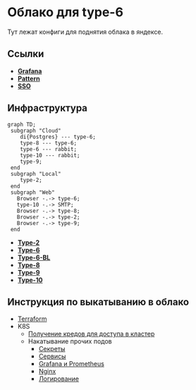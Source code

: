 # Облако для type-6

Тут лежат конфиги для поднятия облака в яндексе.

## Ссылки

* [**Grafana**](https://grafana.shlimtech.org)
* [**Pattern**](http://pattern.shlimtech.org)
* [**SSO**](https://service.shlimtech.org/sso/pages/login)

## Инфраструктура

```mermaid
graph TD;
 subgraph "Cloud"
    di{Postgres} --- type-6;
    type-8 --- type-6;
    type-6 --- rabbit;
    type-10 --- rabbit;
    type-9;
 end
 subgraph "Local"
    type-2;
 end
 subgraph "Web"
   Browser -.-> type-6;
   type-10 -.-> SMTP;
   Browser -.-> type-8;
   Browser -.-> type-2;
   Browser -.-> type-9;
 end

```

* [**Type-2**](https://github.com/timattt/TypeTwo)
* [**Type-6**](https://github.com/timattt/TypeSix)
* [**Type-6-BL**](https://github.com/timattt/TypeSixBusinessLogic)
* [**Type-8**](https://github.com/timattt/TypeEight)
* [**Type-9**](https://github.com/timattt/TypeNine)
* [**Type-10**](https://github.com/timattt/typeten)

## Инструкция по выкатыванию в облако

* [Terraform](https://github.com/timattt/TypeSixCloud/tree/master/terraform)
* K8S
  * [Получение кредов для доступа в кластер](https://github.com/timattt/TypeSixCloud/tree/master/k8s/clusterCredentials)
  * Накатывание прочих подов
    * [Секреты](https://github.com/timattt/TypeSixCloud/tree/master/k8s/secrets)
    * [Сервисы](https://github.com/timattt/TypeSixCloud/tree/master/k8s/services)
    * [Grafana и Prometheus](https://github.com/timattt/TypeSixCloud/tree/master/k8s/grafanaAndPrometheus)
    * [Nginx](https://github.com/timattt/TypeSixCloud/tree/master/k8s/nginx)
    * [Логирование](https://github.com/timattt/TypeSixCloud/tree/master/k8s/logging)
